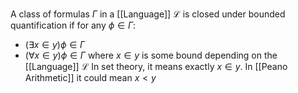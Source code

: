 A class of formulas $\Gamma$ in a [[Language]] $\mathcal{L}$ is
closed under bounded quantification
if for any $\phi \in \Gamma$:
- $(\exists x\in y)\phi \in \Gamma$
- $(\forall x\in y)\phi \in \Gamma$
where $x\in y$ is some bound depending on the [[Language]] $\mathcal{L}$
In set theory, it means exactly $x\in y$.
In [[Peano Arithmetic]] it could mean $x<y$
